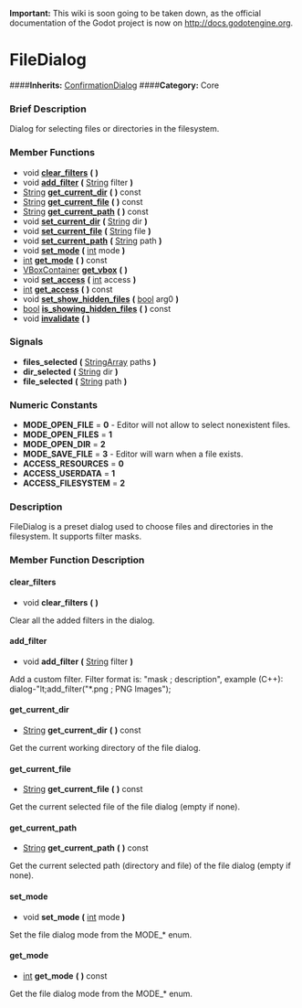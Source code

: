**Important:** This wiki is soon going to be taken down, as the official documentation of the Godot project is now on http://docs.godotengine.org.

#  FileDialog  
####**Inherits:** [ConfirmationDialog](class_confirmationdialog)
####**Category:** Core

###  Brief Description  
Dialog for selecting files or directories in the filesystem.

###  Member Functions 
  * void  **[clear&#95;filters](#clear_filters)**  **(** **)**
  * void  **[add&#95;filter](#add_filter)**  **(** [String](class_string) filter  **)**
  * [String](class_string)  **[get&#95;current&#95;dir](#get_current_dir)**  **(** **)** const
  * [String](class_string)  **[get&#95;current&#95;file](#get_current_file)**  **(** **)** const
  * [String](class_string)  **[get&#95;current&#95;path](#get_current_path)**  **(** **)** const
  * void  **[set&#95;current&#95;dir](#set_current_dir)**  **(** [String](class_string) dir  **)**
  * void  **[set&#95;current&#95;file](#set_current_file)**  **(** [String](class_string) file  **)**
  * void  **[set&#95;current&#95;path](#set_current_path)**  **(** [String](class_string) path  **)**
  * void  **[set&#95;mode](#set_mode)**  **(** [int](class_int) mode  **)**
  * [int](class_int)  **[get&#95;mode](#get_mode)**  **(** **)** const
  * [VBoxContainer](class_vboxcontainer)  **[get&#95;vbox](#get_vbox)**  **(** **)**
  * void  **[set&#95;access](#set_access)**  **(** [int](class_int) access  **)**
  * [int](class_int)  **[get&#95;access](#get_access)**  **(** **)** const
  * void  **[set&#95;show&#95;hidden&#95;files](#set_show_hidden_files)**  **(** [bool](class_bool) arg0  **)**
  * [bool](class_bool)  **[is&#95;showing&#95;hidden&#95;files](#is_showing_hidden_files)**  **(** **)** const
  * void  **[invalidate](#invalidate)**  **(** **)**

###  Signals  
  *  **files&#95;selected**  **(** [StringArray](class_stringarray) paths  **)**
  *  **dir&#95;selected**  **(** [String](class_string) dir  **)**
  *  **file&#95;selected**  **(** [String](class_string) path  **)**

###  Numeric Constants  
  * **MODE_OPEN_FILE** = **0** - Editor will not allow to select nonexistent files.
  * **MODE_OPEN_FILES** = **1**
  * **MODE_OPEN_DIR** = **2**
  * **MODE_SAVE_FILE** = **3** - Editor will warn when a file exists.
  * **ACCESS_RESOURCES** = **0**
  * **ACCESS_USERDATA** = **1**
  * **ACCESS_FILESYSTEM** = **2**

###  Description  
FileDialog is a preset dialog used to choose files and directories in the filesystem. It supports filter masks.

###  Member Function Description  

#### <a name="clear_filters">clear_filters</a>
  * void  **clear&#95;filters**  **(** **)**

Clear all the added filters in the dialog.

#### <a name="add_filter">add_filter</a>
  * void  **add&#95;filter**  **(** [String](class_string) filter  **)**

Add a custom filter. Filter format is: "mask ; description", example (C++): dialog-"lt;add_filter("*.png ; PNG Images");

#### <a name="get_current_dir">get_current_dir</a>
  * [String](class_string)  **get&#95;current&#95;dir**  **(** **)** const

Get the current working directory of the file dialog.

#### <a name="get_current_file">get_current_file</a>
  * [String](class_string)  **get&#95;current&#95;file**  **(** **)** const

Get the current selected file of the file dialog (empty if none).

#### <a name="get_current_path">get_current_path</a>
  * [String](class_string)  **get&#95;current&#95;path**  **(** **)** const

Get the current selected path (directory and file) of the file dialog (empty if none).

#### <a name="set_mode">set_mode</a>
  * void  **set&#95;mode**  **(** [int](class_int) mode  **)**

Set the file dialog mode from the MODE_* enum.

#### <a name="get_mode">get_mode</a>
  * [int](class_int)  **get&#95;mode**  **(** **)** const

Get the file dialog mode from the MODE_* enum.
